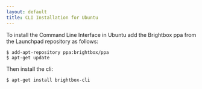 ```yaml
---
layout: default
title: CLI Installation for Ubuntu
---
```


To install the Command Line Interface in Ubuntu add the Brightbox ppa from the Launchpad repository as follows:

    $ add-apt-repository ppa:brightbox/ppa
    $ apt-get update

Then install the cli:

    $ apt-get install brightbox-cli

